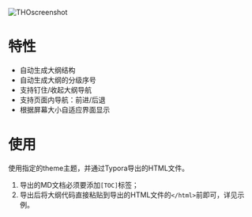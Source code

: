 ![THOscreenshot](https://ws3.sinaimg.cn/large/006tNc79gy1flcppjj4agj31kw14wti1.jpg)

# 特性
- 自动生成大纲结构<br>
- 自动生成大纲的分级序号<br>
- 支持钉住/收起大纲导航<br>
- 支持页面内导航：前进/后退<br>
- 根据屏幕大小自适应界面显示<br>

# 使用
使用指定的theme主题，并通过Typora导出的HTML文件。<br>
1. 导出的MD文档必须要添加`[TOC]`标签；<br>
2. 导出后将大纲代码直接粘贴到导出的HTML文件的`</html>`前即可，详见示例。
